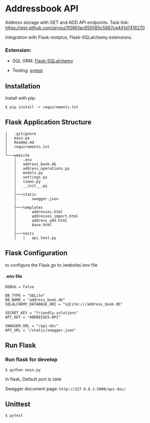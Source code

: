 # Addressbook API

Address storage with GET and ADD API endpoints. Task link: https://gist.github.com/aryou/1f0861ac855085c5887ce441d7416270

Integration with Flask-restplus, Flask-SQLalchemy extensions.

### Extension:
- SQL ORM: [Flask-SQLalchemy](http://flask-sqlalchemy.pocoo.org/2.1/)

- Testing: [pytest](https://docs.pytest.org/)

## Installation

Install with pip:

```
$ pip install -r requirements.txt
```

## Flask Application Structure 
```
│   .gitignore
│   main.py
│   Readme.md
│   requirements.txt
│
└───website
    │   .env
    │   address_book.db
    │   address_operations.py
    │   models.py
    │   settings.py
    │   views.py
    │   __init__.py
    │
    ├───static
    │       swagger.json
    │
    ├───templates
    │       addresses.html
    │       addresses_import.html
    │       address_add.html
    │       base.html
    │
    ├───tests
    │   │   api_test.py
```
## Flask Configuration

to configure the Flask go to /website/.env file
#### .env file

```
DEBUG = False

DB_TYPE = "SQLite"
DB_NAME = "address_book.db"
SQLALCHEMY_DATABASE_URI = "sqlite:///address_book.db"

SECRET_KEY = "friendly-solutions"
API_KEY = "ADDRESSES-API"

SWAGGER_URL = "/api-doc"
API_URL = "/static/swagger.json"
```

 
## Run Flask
### Run flask for develop
```
$ python main.py
```
In flask, Default port is `5000`

Swagger document page:  `http://127.0.0.1:5000/api-doc/`


## Unittest
```
$ pytest
```
